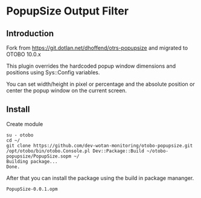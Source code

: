PopupSize Output Filter
=======================

Introduction
------------

Fork from https://git.dotlan.net/dhoffend/otrs-popupsize and migrated to OTOBO 10.0.x

This plugin overrides the hardcoded popup window dimensions and positions
using Sys::Config variables.

You can set width/height in pixel or percentage and the absolute position or
center the popup window on the current screen.

Install
-------

Create module
    
    su - otobo 
    cd ~/
    git clone https://github.com/dev-wotan-monitoring/otobo-popupsize.git
    /opt/otobo/bin/otobo.Console.pl Dev::Package::Build ~/otobo-popupsize/PopupSize.sopm ~/
    Building package...
    Done.

After that you can install the package using the build in package mananger.

    PopupSize-0.0.1.opm

